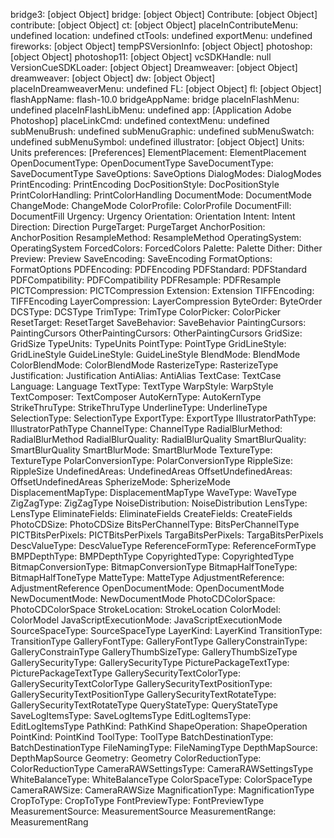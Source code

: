 
bridge3: [object Object] 
bridge: [object Object] 
Contribute: [object Object] 
contribute: [object Object] 
ct: [object Object] 
placeInContributeMenu: undefined 
location: undefined 
ctTools: undefined 
exportMenu: undefined 
fireworks: [object Object] 
tempPSVersionInfo: [object Object] 
photoshop: [object Object] 
photoshop11: [object Object] 
vcSDKHandle: null 
VersionCueSDKLoader: [object Object] 
Dreamweaver: [object Object] 
dreamweaver: [object Object] 
dw: [object Object] 
placeInDreamweaverMenu: undefined 
FL: [object Object] 
fl: [object Object] 
flashAppName: flash-10.0 
bridgeAppName: bridge 
placeInFlashMenu: undefined 
placeInFlashLibMenu: undefined 
app: [Application Adobe Photoshop] 
placeLinkCmd: undefined 
contextMenu: undefined 
subMenuBrush: undefined 
subMenuGraphic: undefined 
subMenuSwatch: undefined 
subMenuSymbol: undefined 
illustrator: [object Object] 
Units: Units 
preferences: [Preferences] 
ElementPlacement: ElementPlacement 
OpenDocumentType: OpenDocumentType 
SaveDocumentType: SaveDocumentType 
SaveOptions: SaveOptions 
DialogModes: DialogModes 
PrintEncoding: PrintEncoding 
DocPositionStyle: DocPositionStyle 
PrintColorHandling: PrintColorHandling 
DocumentMode: DocumentMode 
ChangeMode: ChangeMode 
ColorProfile: ColorProfile 
DocumentFill: DocumentFill 
Urgency: Urgency 
Orientation: Orientation 
Intent: Intent 
Direction: Direction 
PurgeTarget: PurgeTarget 
AnchorPosition: AnchorPosition 
ResampleMethod: ResampleMethod 
OperatingSystem: OperatingSystem 
ForcedColors: ForcedColors 
Palette: Palette 
Dither: Dither 
Preview: Preview 
SaveEncoding: SaveEncoding 
FormatOptions: FormatOptions 
PDFEncoding: PDFEncoding 
PDFStandard: PDFStandard 
PDFCompatibility: PDFCompatibility 
PDFResample: PDFResample 
PICTCompression: PICTCompression 
Extension: Extension 
TIFFEncoding: TIFFEncoding 
LayerCompression: LayerCompression 
ByteOrder: ByteOrder 
DCSType: DCSType 
TrimType: TrimType 
ColorPicker: ColorPicker 
ResetTarget: ResetTarget 
SaveBehavior: SaveBehavior 
PaintingCursors: PaintingCursors 
OtherPaintingCursors: OtherPaintingCursors 
GridSize: GridSize 
TypeUnits: TypeUnits 
PointType: PointType 
GridLineStyle: GridLineStyle 
GuideLineStyle: GuideLineStyle 
BlendMode: BlendMode 
ColorBlendMode: ColorBlendMode 
RasterizeType: RasterizeType 
Justification: Justification 
AntiAlias: AntiAlias 
TextCase: TextCase 
Language: Language 
TextType: TextType 
WarpStyle: WarpStyle 
TextComposer: TextComposer 
AutoKernType: AutoKernType 
StrikeThruType: StrikeThruType 
UnderlineType: UnderlineType 
SelectionType: SelectionType 
ExportType: ExportType 
IllustratorPathType: IllustratorPathType 
ChannelType: ChannelType 
RadialBlurMethod: RadialBlurMethod 
RadialBlurQuality: RadialBlurQuality 
SmartBlurQuality: SmartBlurQuality 
SmartBlurMode: SmartBlurMode 
TextureType: TextureType 
PolarConversionType: PolarConversionType 
RippleSize: RippleSize 
UndefinedAreas: UndefinedAreas 
OffsetUndefinedAreas: OffsetUndefinedAreas 
SpherizeMode: SpherizeMode 
DisplacementMapType: DisplacementMapType 
WaveType: WaveType 
ZigZagType: ZigZagType 
NoiseDistribution: NoiseDistribution 
LensType: LensType 
EliminateFields: EliminateFields 
CreateFields: CreateFields 
PhotoCDSize: PhotoCDSize 
BitsPerChannelType: BitsPerChannelType 
PICTBitsPerPixels: PICTBitsPerPixels 
TargaBitsPerPixels: TargaBitsPerPixels 
DescValueType: DescValueType 
ReferenceFormType: ReferenceFormType 
BMPDepthType: BMPDepthType 
CopyrightedType: CopyrightedType 
BitmapConversionType: BitmapConversionType 
BitmapHalfToneType: BitmapHalfToneType 
MatteType: MatteType 
AdjustmentReference: AdjustmentReference 
OpenDocumentMode: OpenDocumentMode 
NewDocumentMode: NewDocumentMode 
PhotoCDColorSpace: PhotoCDColorSpace 
StrokeLocation: StrokeLocation 
ColorModel: ColorModel 
JavaScriptExecutionMode: JavaScriptExecutionMode 
SourceSpaceType: SourceSpaceType 
LayerKind: LayerKind 
TransitionType: TransitionType 
GalleryFontType: GalleryFontType 
GalleryConstrainType: GalleryConstrainType 
GalleryThumbSizeType: GalleryThumbSizeType 
GallerySecurityType: GallerySecurityType 
PicturePackageTextType: PicturePackageTextType 
GallerySecurityTextColorType: GallerySecurityTextColorType 
GallerySecurityTextPositionType: GallerySecurityTextPositionType 
GallerySecurityTextRotateType: GallerySecurityTextRotateType 
QueryStateType: QueryStateType 
SaveLogItemsType: SaveLogItemsType 
EditLogItemsType: EditLogItemsType 
PathKind: PathKind 
ShapeOperation: ShapeOperation 
PointKind: PointKind 
ToolType: ToolType 
BatchDestinationType: BatchDestinationType 
FileNamingType: FileNamingType 
DepthMapSource: DepthMapSource 
Geometry: Geometry 
ColorReductionType: ColorReductionType 
CameraRAWSettingsType: CameraRAWSettingsType 
WhiteBalanceType: WhiteBalanceType 
ColorSpaceType: ColorSpaceType 
CameraRAWSize: CameraRAWSize 
MagnificationType: MagnificationType 
CropToType: CropToType 
FontPreviewType: FontPreviewType 
MeasurementSource: MeasurementSource 
MeasurementRange: MeasurementRang